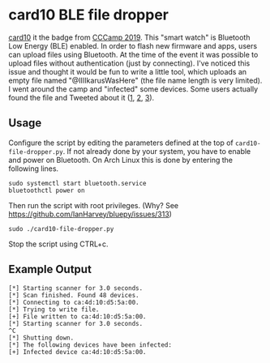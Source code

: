 card10 BLE file dropper
=======================

[card10](https://card10.badge.events.ccc.de/) it the badge from [CCCamp 2019](https://events.ccc.de/camp/2019/wiki/Main_Page).
This "smart watch" is Bluetooth Low Energy (BLE) enabled. In order to flash new firmware and apps, users can upload
files using Bluetooth. At the time of the event it was possible to upload files without authentication (just by
connecting). I've noticed this issue and thought it would be fun to write a little tool, which uploads an empty file
named "@IIIIkarusWasHere" (the file name length is very limited). I went around the camp and "infected" some devices.
Some users actually found the file and Tweeted about it ([1](https://twitter.com/mindfuckup/status/1164668902615523330),
[2](https://twitter.com/Duenengeist/status/1164830657396088833), [3](https://twitter.com/Isopoda/status/1164905104123793409)).



Usage
-----

Configure the script by editing the parameters defined at the top of `card10-file-dropper.py`. If not already done by
your system, you have to enable and power on Bluetooth. On Arch Linux this is done by entering the following lines.
```
sudo systemctl start bluetooth.service
bluetoothctl power on
```
Then run the script with root privileges. (Why? See https://github.com/IanHarvey/bluepy/issues/313)
```
sudo ./card10-file-dropper.py
```
Stop the script using CTRL+c.


Example Output
--------------

```
[*] Starting scanner for 3.0 seconds.
[*] Scan finished. Found 48 devices.
[*] Connecting to ca:4d:10:d5:5a:00.
[*] Trying to write file.
[+] File written to ca:4d:10:d5:5a:00.
[*] Starting scanner for 3.0 seconds.
^C
[*] Shutting down.
[*] The following devices have been infected:
[+] Infected device ca:4d:10:d5:5a:00.

```